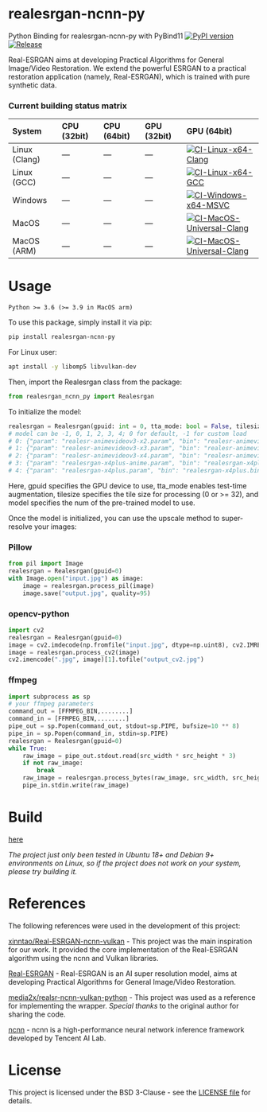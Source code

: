 # realesrgan-ncnn-py
Python Binding for realesrgan-ncnn-py with PyBind11 [![PyPI version](https://badge.fury.io/py/realesrgan-ncnn-py.svg)](https://badge.fury.io/py/realesrgan-ncnn-py)  [![Release](https://github.com/Tohrusky/realesrgan-ncnn-py/actions/workflows/Release.yml/badge.svg)](https://github.com/Tohrusky/realesrgan-ncnn-py/actions/workflows/Release.yml)

Real-ESRGAN aims at developing Practical Algorithms for General Image/Video Restoration.
We extend the powerful ESRGAN to a practical restoration application (namely, Real-ESRGAN), which is trained with pure synthetic data.

### Current building status matrix

| System            | CPU (32bit)                                                         | CPU (64bit)                                                                     | GPU (32bit)                                                     | GPU (64bit)                                                         |
| :---------------- | :------------------------------------------------------------------ | :------------------------------------------------------------------------------ | :-------------------------------------------------------------- | :------------------------------------------------------------------ |
| Linux (Clang)       | —                                                                   |—                                                                            | —                                                               | [![CI-Linux-x64-Clang](https://github.com/Tohrusky/realesrgan-ncnn-py/actions/workflows/CI-Linux-x64-Clang.yml/badge.svg)](https://github.com/Tohrusky/realesrgan-ncnn-py/actions/workflows/CI-Linux-x64-Clang.yml)    |
| Linux (GCC)     | —                                                                   | —                                                                                 | —                                                               | [![CI-Linux-x64-GCC](https://github.com/Tohrusky/realesrgan-ncnn-py/actions/workflows/CI-Linux-x64-GCC.yml/badge.svg)](https://github.com/Tohrusky/realesrgan-ncnn-py/actions/workflows/CI-Linux-x64-GCC.yml) |
| Windows           | —                                                                   | —                                                                                | —                                                               | [![CI-Windows-x64-MSVC](https://github.com/Tohrusky/realesrgan-ncnn-py/actions/workflows/CI-Windows-x64-MSVC.yml/badge.svg)](https://github.com/Tohrusky/realesrgan-ncnn-py/actions/workflows/CI-Windows-x64-MSVC.yml)        |
| MacOS             | —                                                                   | —                                                                               | —                                                               | [![CI-MacOS-Universal-Clang](https://github.com/Tohrusky/realcugan-ncnn-py/actions/workflows/CI-MacOS-Universal-Clang.yml/badge.svg)](https://github.com/Tohrusky/realcugan-ncnn-py/actions/workflows/CI-MacOS-Universal-Clang.yml)             |
| MacOS (ARM)       | —                                                                   | —                                                                               | —                                                               | [![CI-MacOS-Universal-Clang](https://github.com/Tohrusky/realesrgan-ncnn-py/actions/workflows/CI-MacOS-Universal-Clang.yml/badge.svg)](https://github.com/Tohrusky/realesrgan-ncnn-py/actions/workflows/CI-MacOS-Universal-Clang.yml)        |



# Usage
```Python >= 3.6 (>= 3.9 in MacOS arm)```

To use this package, simply install it via pip:
```sh
pip install realesrgan-ncnn-py
```
For Linux user:
```sh
apt install -y libomp5 libvulkan-dev
```
Then, import the Realesrgan class from the package:

```python
from realesrgan_ncnn_py import Realesrgan
```
To initialize the model:

```python
realesrgan = Realesrgan(gpuid: int = 0, tta_mode: bool = False, tilesize: int = 0, model: int = 0, **_kwargs)
# model can be -1, 0, 1, 2, 3, 4; 0 for default, -1 for custom load
# 0: {"param": "realesr-animevideov3-x2.param", "bin": "realesr-animevideov3-x2.bin", "scale": 2},
# 1: {"param": "realesr-animevideov3-x3.param", "bin": "realesr-animevideov3-x3.bin", "scale": 3},
# 2: {"param": "realesr-animevideov3-x4.param", "bin": "realesr-animevideov3-x4.bin", "scale": 4},
# 3: {"param": "realesrgan-x4plus-anime.param", "bin": "realesrgan-x4plus-anime.bin", "scale": 4},
# 4: {"param": "realesrgan-x4plus.param", "bin": "realesrgan-x4plus.bin", "scale": 4}


```
Here, gpuid specifies the GPU device to use, tta_mode enables test-time augmentation, tilesize specifies the tile size for processing (0 or >= 32), and model specifies the num of the pre-trained model to use.

Once the model is initialized, you can use the upscale method to super-resolve your images:

### Pillow
```python
from pil import Image
realesrgan = Realesrgan(gpuid=0)
with Image.open("input.jpg") as image:
    image = realesrgan.process_pil(image)
    image.save("output.jpg", quality=95)
```

### opencv-python
```python
import cv2
realesrgan = Realesrgan(gpuid=0)
image = cv2.imdecode(np.fromfile("input.jpg", dtype=np.uint8), cv2.IMREAD_COLOR)
image = realesrgan.process_cv2(image)
cv2.imencode(".jpg", image)[1].tofile("output_cv2.jpg")
```

### ffmpeg
```python
import subprocess as sp
# your ffmpeg parameters
command_out = [FFMPEG_BIN,........] 
command_in = [FFMPEG_BIN,........]
pipe_out = sp.Popen(command_out, stdout=sp.PIPE, bufsize=10 ** 8)
pipe_in = sp.Popen(command_in, stdin=sp.PIPE)
realesrgan = Realesrgan(gpuid=0)
while True:
    raw_image = pipe_out.stdout.read(src_width * src_height * 3)
    if not raw_image:
        break
    raw_image = realesrgan.process_bytes(raw_image, src_width, src_height, 3)
    pipe_in.stdin.write(raw_image)
```
# Build
[here](https://github.com/Tohrusky/realesrgan-ncnn-py/blob/main/.github/workflows/Release.yml) 

*The project just only been tested in Ubuntu 18+ and Debian 9+ environments on Linux, so if the project does not work on your system, please try building it.*


# References
The following references were used in the development of this project:

[xinntao/Real-ESRGAN-ncnn-vulkan](https://github.com/xinntao/Real-ESRGAN-ncnn-vulkan) - This project was the main inspiration for our work. It provided the core implementation of the Real-ESRGAN algorithm using the ncnn and Vulkan libraries.

[Real-ESRGAN](https://github.com/xinntao/Real-ESRGAN) - Real-ESRGAN is an AI super resolution model, aims at developing Practical Algorithms for General Image/Video Restoration.

[media2x/realsr-ncnn-vulkan-python](https://github.com/media2x/realsr-ncnn-vulkan-python) - This project was used as a reference for implementing the wrapper. *Special thanks* to the original author for sharing the code.

[ncnn](https://github.com/Tencent/ncnn) - ncnn is a high-performance neural network inference framework developed by Tencent AI Lab. 

# License
This project is licensed under the BSD 3-Clause - see the [LICENSE file](https://github.com/Tohrusky/realesrgan-ncnn-py/blob/main/LICENSE) for details.
